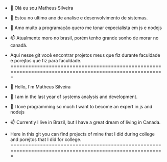 - 👋 Olá eu sou Matheus Silveira
- 🌱 Estou no ultimo ano de analise e desenvolvimento de sistemas.
- 💞️ Amo muito a programação quero me tonar expecialista em js e nodejs
- 📫 Atualmente moro no brasil, porém tenho grande sonho de morar no canadá.


- Aqui nesse git você encontrar projetos meus que fiz durante faculdade e porejtos que fiz para faculdade.
=======================================================================================================

- 👋 Hello, I'm Matheus Silveira
- 🌱 I am in the last year of systems analysis and development.
- 💞️ I love programming so much I want to become an expert in js and nodejs
- 📫 Currently I live in Brazil, but I have a great dream of living in Canada.


- Here in this git you can find projects of mine that I did during college and porejtos that I did for college. 
=======================================================================================================

